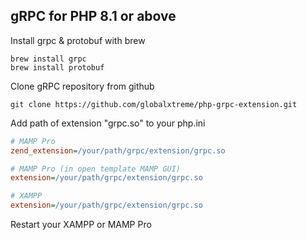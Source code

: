 ## gRPC for PHP 8.1 or above

Install grpc & protobuf with brew
```shell
brew install grpc
brew install protobuf
```

Clone gRPC repository from github
```shell
git clone https://github.com/globalxtreme/php-grpc-extension.git
```

Add path of extension "grpc.so" to your php.ini
```ini
# MAMP Pro
zend_extension=/your/path/grpc/extension/grpc.so

# MAMP Pro (in open template MAMP GUI)
extension=/your/path/grpc/extension/grpc.so

# XAMPP
extension=/your/path/grpc/extension/grpc.so
```

Restart your XAMPP or MAMP Pro

